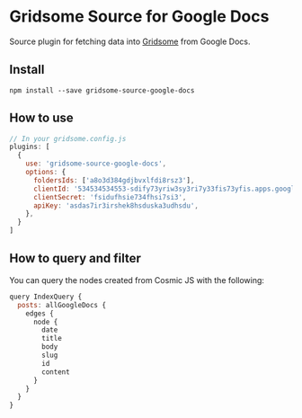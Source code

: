 # Gridsome Source for Google Docs

Source plugin for fetching data into [Gridsome](https://gridsome.org/) from Google Docs.

## Install

`npm install --save gridsome-source-google-docs`

## How to use

```javascript
// In your gridsome.config.js
plugins: [
  {
    use: 'gridsome-source-google-docs',
    options: {
      foldersIds: ['a8o3d384gdjbvxlfdi8rsz3'],
      clientId: '534534534553-sdify73yriw3sy3ri7y33fis73yfis.apps.googleusercontent.com',
      clientSecret: 'fsidufhsie734fhsi7si3',
      apiKey: 'asdas7ir3irshek8hsduska3udhsdu',
    },
  }
]
```

## How to query and filter

You can query the nodes created from Cosmic JS with the following:

```javascript
query IndexQuery {
  posts: allGoogleDocs {
    edges {
      node {
        date
        title
        body
        slug
        id
        content
      }
    }
  }
}
```
